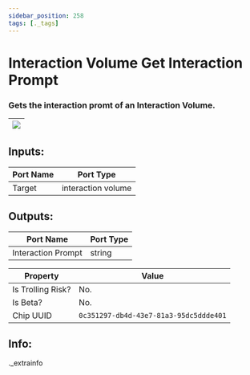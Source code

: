 ```yaml
---
sidebar_position: 258
tags: [._tags]
---
```


# Interaction Volume Get Interaction Prompt


### Gets the interaction promt of an Interaction Volume.

| ![](https://images-ext-2.discordapp.net/external/MPmIaQzlEPmgGWlgi-WxBBXt0Bjv_zWPkg1y1f_sy3s/https/www.recroomcircuits.com/image/circuit/absolute-value?width=206&height=108) |
|-----|

## Inputs:
| Port Name | Port Type |
|-----------|-----------|
| Target | interaction volume |

## Outputs:
| Port Name | Port Type |
|-----------|-----------|
| Interaction Prompt | string | 

| Property  | Value |
|-------------------|-----------|
| Is Trolling Risk? | No. |
| Is Beta? | No. |
| Chip UUID | `0c351297-db4d-43e7-81a3-95dc5ddde401` |

## Info:
._extrainfo